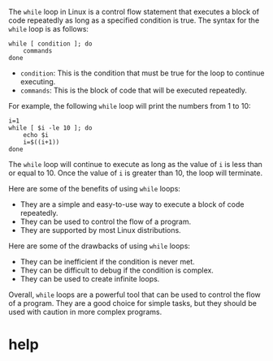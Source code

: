 The `while` loop in Linux is a control flow statement that executes a block of code repeatedly as long as a specified condition is true. The syntax for the `while` loop is as follows:

```
while [ condition ]; do
    commands
done
```

* `condition`: This is the condition that must be true for the loop to continue executing.
* `commands`: This is the block of code that will be executed repeatedly.

For example, the following `while` loop will print the numbers from 1 to 10:

```
i=1
while [ $i -le 10 ]; do
    echo $i
    i=$((i+1))
done
```

The `while` loop will continue to execute as long as the value of `i` is less than or equal to 10. Once the value of `i` is greater than 10, the loop will terminate.

Here are some of the benefits of using `while` loops:

* They are a simple and easy-to-use way to execute a block of code repeatedly.
* They can be used to control the flow of a program.
* They are supported by most Linux distributions.

Here are some of the drawbacks of using `while` loops:

* They can be inefficient if the condition is never met.
* They can be difficult to debug if the condition is complex.
* They can be used to create infinite loops.

Overall, `while` loops are a powerful tool that can be used to control the flow of a program. They are a good choice for simple tasks, but they should be used with caution in more complex programs.



# help 

```

```
